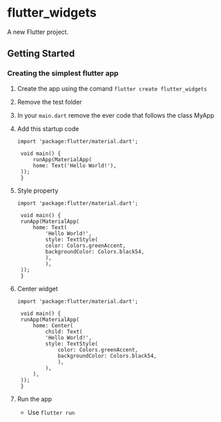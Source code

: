 # flutter_widgets

A new Flutter project.

## Getting Started

### Creating the simplest flutter app
1. Create the app using the comand
   ```flutter create flutter_widgets```

2. Remove the test folder 
   
3. In your ```main.dart``` remove the ever code that follows the class MyApp
   
4. Add this startup code
   
   ```
   import 'package:flutter/material.dart';

    void main() {
        runApp(MaterialApp(
        home: Text('Hello World!'),
    ));
    }
   ```
5. Style property
   
   ```
   import 'package:flutter/material.dart';

    void main() {
    runApp(MaterialApp(
        home: Text(
            'Hello World!',
            style: TextStyle(
            color: Colors.greenAccent,
            backgroundColor: Colors.black54,
            ),
            ),
    ));
    }

   ```
6. Center widget
   
   ```
   import 'package:flutter/material.dart';

    void main() {
    runApp(MaterialApp(
        home: Center(
            child: Text(
            'Hello World!',
            style: TextStyle(
                color: Colors.greenAccent,
                backgroundColor: Colors.black54,
                ),
            ),
        ),
    ));
    }

   ```
7. Run the app
   - Use ```flutter run```